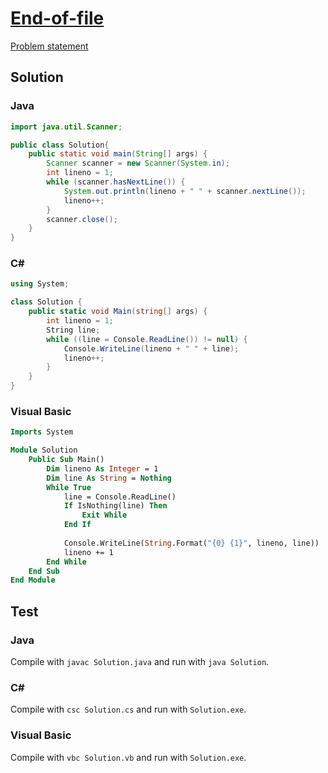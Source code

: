 # [End-of-file][title]

[Problem statement](/../../tree/master/src/end-of-file/end-of-file/end-of-file.pdf)

## Solution

### Java

```java
import java.util.Scanner;

public class Solution{
    public static void main(String[] args) {
        Scanner scanner = new Scanner(System.in);
        int lineno = 1;
        while (scanner.hasNextLine()) {
            System.out.println(lineno + " " + scanner.nextLine());
            lineno++;
        }
        scanner.close();
    }
}
```

### C#

```c#
using System;

class Solution {
    public static void Main(string[] args) {
        int lineno = 1;
        String line;
        while ((line = Console.ReadLine()) != null) {
            Console.WriteLine(lineno + " " + line);
            lineno++;
        }
    }
}
```

### Visual Basic

```vb
Imports System

Module Solution
	Public Sub Main()
		Dim lineno As Integer = 1
        Dim line As String = Nothing
        While True 
            line = Console.ReadLine()
            If IsNothing(line) Then
                Exit While
            End If
            
            Console.WriteLine(String.Format("{0} {1}", lineno, line))
            lineno += 1
        End While
	End Sub
End Module
```

## Test

### Java

Compile with `javac Solution.java` and run with `java Solution`.

### C#

Compile with `csc Solution.cs` and run with `Solution.exe`.

### Visual Basic

Compile with `vbc Solution.vb` and run with `Solution.exe`.

[title]: https://www.hackerrank.com/challenges/java-end-of-file/problem